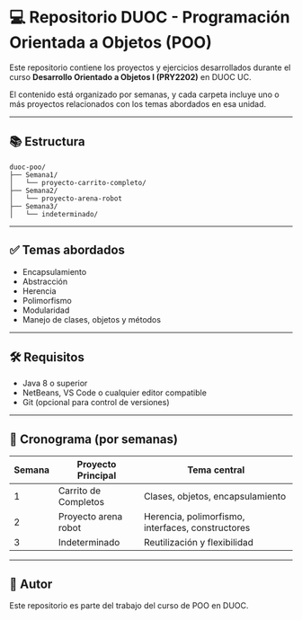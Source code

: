 # 💻 Repositorio DUOC - Programación Orientada a Objetos (POO)

Este repositorio contiene los proyectos y ejercicios desarrollados durante el curso **Desarrollo Orientado a Objetos I (PRY2202)** en DUOC UC.

El contenido está organizado por semanas, y cada carpeta incluye uno o más proyectos relacionados con los temas abordados en esa unidad.

---

## 📚 Estructura

```
duoc-poo/
├── Semana1/
│   └── proyecto-carrito-completo/
├── Semana2/
│   └── proyecto-arena-robot
├── Semana3/
│   └── indeterminado/
```

---

## ✅ Temas abordados

- Encapsulamiento
- Abstracción
- Herencia
- Polimorfismo
- Modularidad
- Manejo de clases, objetos y métodos

---

## 🛠 Requisitos

- Java 8 o superior
- NetBeans, VS Code o cualquier editor compatible
- Git (opcional para control de versiones)

---

## 📅 Cronograma (por semanas)

| Semana | Proyecto Principal              | Tema central                        |
|--------|----------------------------------|---------------------------------------------------|
| 1      | Carrito de Completos             | Clases, objetos, encapsulamiento                  |
| 2      | Proyecto arena robot             | Herencia, polimorfismo, interfaces, constructores |
| 3      | Indeterminado                    | Reutilización y flexibilidad                      |

---

## 📎 Autor

Este repositorio es parte del trabajo del curso de POO en DUOC.

